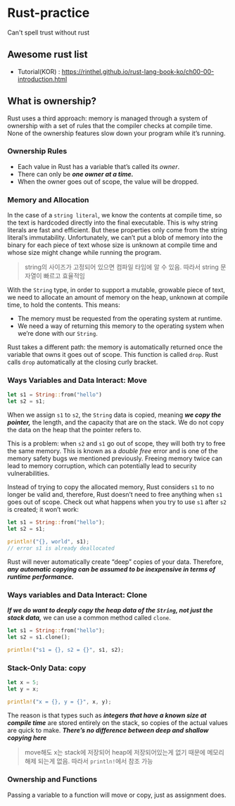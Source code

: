 # Rust-practice
Can't spell trust without rust

## Awesome rust list 

- Tutorial(KOR) : https://rinthel.github.io/rust-lang-book-ko/ch00-00-introduction.html

## What is ownership?

Rust uses a third approach: memory is managed through a system of ownership with a set of rules that the compiler checks at compile time. None of the ownership features slow down your program while it’s running.

### Ownership Rules

- Each value in Rust has a variable that’s called its *owner*.
- There can only be ***one owner at a time.***
- When the owner goes out of scope, the value will be dropped.

### Memory and Allocation

In the case of a `string literal`, we know the contents at compile time, so the text is hardcoded directly into the final executable. This is why string literals are fast and efficient. But these properties only come from the string literal’s immutability. Unfortunately, we can’t put a blob of memory into the binary for each piece of text whose size is unknown at compile time and whose size might change while running the program.

> string의 사이즈가 고정되어 있으면 컴파일 타임에 알 수 있음. 따라서 string 문자열이 빠르고 효율적임

With the `String` type, in order to support a mutable, growable piece of text, we need to allocate an amount of memory on the heap, unknown at compile time, to hold the contents. This means:

- The memory must be requested from the operating system at runtime.
- We need a way of returning this memory to the operating system when we’re done with our `String`.

Rust takes a different path: the memory is automatically returned once the variable that owns it goes out of scope. This function is called `drop`. Rust calls `drop` automatically at the closing curly bracket.

### Ways Variables and Data Interact: Move

```rust
let s1 = String::from("hello")
let s2 = s1;
```

When we assign `s1` to `s2`, the `String` data is copied, meaning ***we copy the pointer,*** the length, and the capacity that are on the stack. We do not copy the data on the heap that the pointer refers to. 

This is a problem: when `s2` and `s1` go out of scope, they will both try to free the same memory. This is known as a *double free* error and is one of the memory safety bugs we mentioned previously. Freeing memory twice can lead to memory corruption, which can potentially lead to security vulnerabilities.

Instead of trying to copy the allocated memory, Rust considers `s1` to no longer be valid and, therefore, Rust doesn’t need to free anything when `s1` goes out of scope. Check out what happens when you try to use `s1` after `s2` is created; it won’t work:

```rust
let s1 = String::from("hello");
let s2 = s1;

println!("{}, world", s1);
// error s1 is already deallocated
```

Rust will never automatically create “deep” copies of your data. Therefore, ***any automatic copying can be assumed to be inexpensive in terms of runtime performance.***

### Ways variables and Data Interact: Clone

***If we do want to deeply copy the heap data of the `String`, not just the stack data,*** we can use a common method called `clone`. 

```rust
let s1 = String::from("hello");
let s2 = s1.clone();

println!("s1 = {}, s2 = {}", s1, s2);
```

### Stack-Only Data: copy

```rust
let x = 5;
let y = x;

println!("x = {}, y = {}", x, y);
```

The reason is that types such as ***integers that have a known size at compile time*** are stored entirely on the stack, so copies of the actual values are quick to make.  ***There’s no difference between deep and shallow copying here***

> move해도 x는 stack에 저장되어 heap에 저장되어있는게 없기 때문에 메모리 해제 되는게 없음. 따라서 `println!`에서 참조 가능

### Ownership and Functions

Passing a variable to a function will move or copy, just as assignment does.